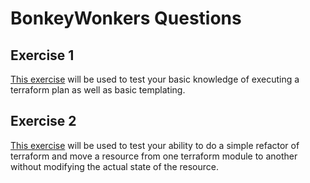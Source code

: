 # BonkeyWonkers Questions

## Exercise 1

[This exercise](./exercise1/README.md) will be used to test your basic knowledge of executing a terraform plan as well as basic templating.

## Exercise 2

[This exercise](./exercise2/README.md) will be used to test your ability to do a simple refactor of terraform and move a resource from one terraform module to another without modifying the actual state of the resource.

